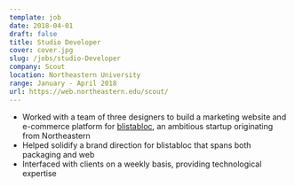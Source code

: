 ```yaml
---
template: job
date: 2018-04-01
draft: false
title: Studio Developer
cover: cover.jpg
slug: /jobs/studio-Developer
company: Scout
location: Northeastern University
range: January - April 2018
url: https://web.northeastern.edu/scout/
---
```


- Worked with a team of three designers to build a marketing website and e-commerce platform for [blistabloc](https://blistabloc.com), an ambitious startup originating from Northeastern
- Helped solidify a brand direction for blistabloc that spans both packaging and web
- Interfaced with clients on a weekly basis, providing technological expertise
